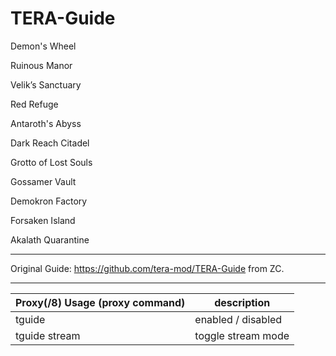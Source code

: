 TERA-Guide
======

Demon's Wheel

Ruinous Manor

Velik’s Sanctuary

Red Refuge

Antaroth's Abyss

Dark Reach Citadel

Grotto of Lost Souls

Gossamer Vault

Demokron Factory

Forsaken Island

Akalath Quarantine

------

Original Guide: https://github.com/tera-mod/TERA-Guide from ZC.


------

Proxy(/8) Usage (proxy command) | description
--- | ---
tguide | enabled / disabled
tguide stream | toggle stream mode